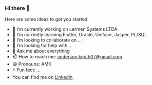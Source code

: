 ### Hi there 👋

Here are some ideas to get you started:

- 🔭 I’m currently working on Lermen Systems LTDA
- 🌱 I’m currently learning Flutter, Oracle, Uniface, Jasper, PL/SQL
- 👯 I’m looking to collaborate on ...
- 🤔 I’m looking for help with ...
- 💬 Ask me about everything
- 📫 How to reach me: anderson.knoth07@gmail.com
- 😄 Pronouns: AMK
- ⚡ Fun fact: ...
- You can find me on [Linkedin](linkedin.com/in/anderson-michel-knoth-074244161).
